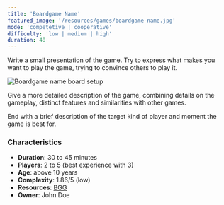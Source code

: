 ```yaml
---
title: 'Boardgame Name'
featured_image: '/resources/games/boardgame-name.jpg'
mode: 'competetive | cooperative'
difficulty: 'low | medium | high'
duration: 40
---
```

Write a small presentation of the game. Try to express what makes you want to play the game, trying to convince others to play it.

<!--more-->

![Boardgame name board setup](/resources/games/boardgame-name.jpg)

Give a more detailed description of the game, combining details on the gameplay, distinct features and
similarities with other games.

End with a brief description of the target kind of player and moment the game is best for.

### Characteristics

- **Duration**: 30 to 45 minutes
- **Players**: 2 to 5 (best experience with 3)
- **Age**: above 10 years
- **Complexity**: 1.86/5 (low)
- **Resources**: [BGG]()
- **Owner**: John Doe
